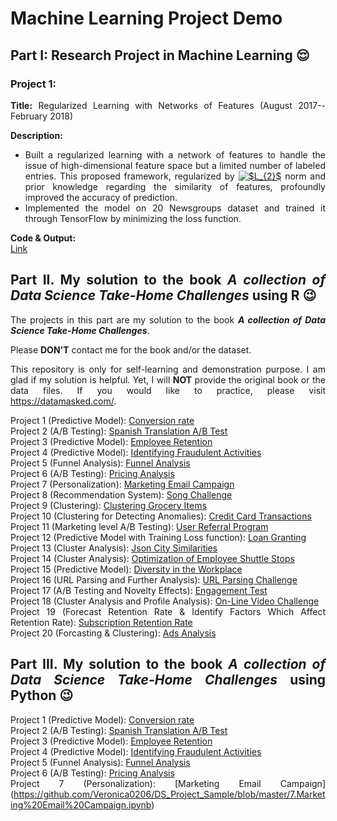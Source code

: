 <div align = "justify">

# Machine Learning Project Demo 


## Part I: Research Project in Machine Learning :relieved:
### Project 1: 
**Title:** Regularized Learning with Networks of Features (August 2017--February 2018) <br>

**Description:** <br>
- Built a regularized learning with a network of features to handle the issue of high-dimensional feature space but a limited number of labeled entries. This proposed framework, regularized by <a href="https://www.codecogs.com/eqnedit.php?latex=$L_{2}$" target="_blank"><img src="https://latex.codecogs.com/gif.latex?$L_{2}$" title="$L_{2}$" /></a> norm and prior knowledge regarding the similarity of features, profoundly improved the accuracy of prediction. <br>
- Implemented the model on 20 Newsgroups dataset and trained it through TensorFlow by minimizing the loss function. <br>

**Code \& Output:** <br>
[Link](https://nbviewer.jupyter.org/github/Veronica0206/DS_Project_Sample/blob/master/NG20_final.ipynb) <br>


## Part II. My solution to the book ***A collection of Data Science Take-Home Challenges*** using R :wink: <br> 
The projects in this part are my solution to the book ***A collection of Data Science Take-Home Challenges***.

Please **DON'T** contact me for the book and/or the dataset.

This repository is only for self-learning and demonstration purpose. I am glad if my solution is helpful. Yet, I will **NOT** provide the original book or the data files. If you would like to practice, please visit <https://datamasked.com/>.

Project 1 (Predictive Model): [Conversion rate](https://github.com/Veronica0206/DS_Project_Sample/blob/master/1.Conversion_rate.md) <br>
Project 2 (A/B Testing): [Spanish Translation A/B Test](https://github.com/Veronica0206/DS_Project_Sample/blob/master/2.Spanish_Translation_A_B_test.md) <br>
Project 3 (Predictive Model): [Employee Retention](https://github.com/Veronica0206/DS_Project_Sample/blob/master/3.Employee_Retention.md) <br>
Project 4 (Predictive Model): [Identifying Fraudulent Activities](https://github.com/Veronica0206/DS_Project_Sample/blob/master/4.Identifying_Fraudulent_Activities.md) <br>
Project 5 (Funnel Analysis): [Funnel Analysis](https://github.com/Veronica0206/DS_Project_Sample/blob/master/5.Funnel_Analysis.md) <br>
Project 6 (A/B Testing): [Pricing Analysis](https://github.com/Veronica0206/DS_Project_Sample/blob/master/6.Pricing_Analysis.md) <br>
Project 7 (Personalization): [Marketing Email Campaign](https://github.com/Veronica0206/DS_Project_Sample/blob/master/7.Marketing_Email_Campaign.md) <br>
Project 8 (Recommendation System): [Song Challenge](https://github.com/Veronica0206/DS_Project_Sample/blob/master/8.Song_Challenge.md) <br>
Project 9 (Clustering): [Clustering Grocery Items](https://github.com/Veronica0206/DS_Project_Sample/blob/master/9.Clustering_Grocery_Items.md) <br>
Project 10 (Clustering for Detecting Anomalies): [Credit Card Transactions](https://github.com/Veronica0206/DS_Project_Sample/blob/master/10.Credit_Card_Transactions.md) <br>
Project 11 (Marketing level A/B Testing): [User Referral Program](https://github.com/Veronica0206/DS_Project_Sample/blob/master/11.User_Referral_Program.md) <br>
Project 12 (Predictive Model with Training Loss function): [Loan Granting](https://github.com/Veronica0206/DS_Project_Sample/blob/master/12.Loan_Granting.md) <br>
Project 13 (Cluster Analysis): [Json City Similarities](https://github.com/Veronica0206/DS_Project_Sample/blob/master/13.Json_City_Similarities.md) <br>
Project 14 (Cluster Analysis): [Optimization of Employee Shuttle Stops](https://github.com/Veronica0206/DS_Project_Sample/blob/master/14.Optimization_of_Employee_Shuttle_Stops.md) <br>
Project 15 (Predictive Model): [Diversity in the Workplace](https://github.com/Veronica0206/DS_Project_Sample/blob/master/15.Diversity_in_the_Workplace.md) <br>
Project 16 (URL Parsing and Further Analysis): [URL Parsing Challenge](https://github.com/Veronica0206/DS_Project_Sample/blob/master/16.URL_Parsing_Challenge.md) <br>
Project 17 (A/B Testing and Novelty Effects): [Engagement Test](https://github.com/Veronica0206/DS_Project_Sample/blob/master/17.Engagement_Test.md) <br>
Project 18 (Cluster Analysis and Profile Analysis): [On-Line Video Challenge](https://github.com/Veronica0206/DS_Project_Sample/blob/master/18.On-Line_Video_Challenge.md) <br>
Project 19 (Forecast Retention Rate \& Identify Factors Which Affect Retention Rate): [Subscription Retention Rate](https://github.com/Veronica0206/DS_Project_Sample/blob/master/19.Subscription_Retention_Rate.md) <br>
Project 20 (Forcasting \& Clustering): [Ads Analysis](https://github.com/Veronica0206/DS_Project_Sample/blob/master/20.Ads_Analysis.md) <br>

## Part III. My solution to the book ***A collection of Data Science Take-Home Challenges*** using Python :wink: <br> 
Project 1 (Predictive Model): [Conversion rate](https://github.com/Veronica0206/DS_Project_Sample/blob/master/1.Conversion%20Rate.ipynb) <br>
Project 2 (A/B Testing): [Spanish Translation A/B Test](https://github.com/Veronica0206/DS_Project_Sample/blob/master/2.Spanish%20Translation%20A%20B%20test.ipynb) <br>
Project 3 (Predictive Model): [Employee Retention](https://github.com/Veronica0206/DS_Project_Sample/blob/master/3.Employee%20Retention.ipynb) <br>
Project 4 (Predictive Model): [Identifying Fraudulent Activities](https://github.com/Veronica0206/DS_Project_Sample/blob/master/4.Identifying%20Fraudulent%20Activities.ipynb) <br>
Project 5 (Funnel Analysis): [Funnel Analysis](https://github.com/Veronica0206/DS_Project_Sample/blob/master/5.Funnel%20Analysis.ipynb) <br>
Project 6 (A/B Testing): [Pricing Analysis](https://github.com/Veronica0206/DS_Project_Sample/blob/master/6.Pricing%20Analysis.ipynb) <br>
Project 7 (Personalization): [Marketing Email Campaign]
(https://github.com/Veronica0206/DS_Project_Sample/blob/master/7.Marketing%20Email%20Campaign.ipynb) <br>
</div>
